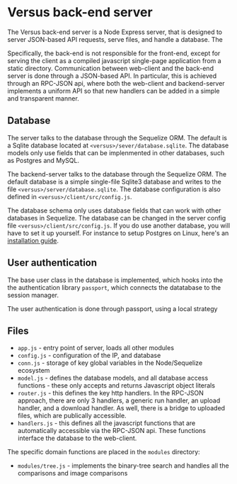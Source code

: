 # Versus back-end server

The Versus back-end server is a Node Express server, that is designed to server JSON-based API requests, serve files, and handle a database. The 

Specifically, the back-end is not responsible for the front-end, except for serving the client as a compiled javascript single-page application from a static directory. Communication between web-client and the back-end server is done through a JSON-based API. In particular, this is achieved through an RPC-JSON api, where both the web-client and backend-server implements a uniform API so that new handlers can be added in a simple and transparent manner.

## Database

The server talks to the database through the Sequelize ORM. The default is a Sqlite database located at `<versus>/sever/database.sqlite`. The database models only use fields that can be implenmented in other databases, such as Postgres and MySQL.

The backend-server talks to the database through the Sequelize ORM. The default database is a simple single-file Sqlite3 database and writes to the file `<versus>/server/database.sqlite`. The database configuration is also defined in `<versus>/client/src/config.js`.

The database schema only uses database fields that can work with other databases in Sequelize. The database can be changed in the server config file `<versus>/client/src/config.js`. If you do use another database, you will have to set it up yourself. For instance to setup Postgres on Linux, here's an [installation guide](https://www.digitalocean.com/community/tutorials/how-to-install-and-use-postgresql-on-ubuntu-16-04).

## User authentication

The base user class in the database is implemented, which hooks into the the authentication library `passport`, which connects the datatabase to the session manager.

The user authentication is done through passport, using a local strategy

## Files

- `app.js` - entry point of server, loads all other modules
- `config.js` - configuration of the IP, and database
- `conn.js` - storage of key global variables in the Node/Sequelize ecosystem
- `model.js` - defines the database models, and all database access functions - these only accepts and returns Javascript object literals
- `router.js` - this defines the key http handlers. In the RPC-JSON approach, there are only 3 handlers, a generic run handler, an upload handler, and a download handler. As well, there is a bridge to uploaded files, which are publically accessible.
- `handlers.js` - this defines all the javascript functions that are automatically accessible via the RPC-JSON api. These functions interface the database to the web-client. 

The specific domain functions are placed in the `modules` directory:

- `modules/tree.js` - implements the binary-tree search and handles all the comparisons and image comparisons

  ​

  ## 

